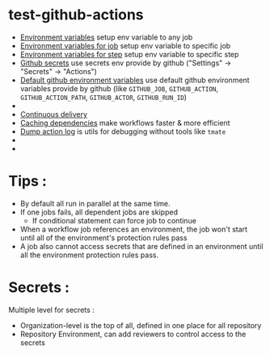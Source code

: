 # test-github-actions

- [Environment variables](./.github/workflows/01-environment_variables.yml) setup env variable to any job
- [Environment variables for job](./.github/workflows/02-environment_variables_for_job.yml) setup env variable to specific job
- [Environment variables for step](./.github/workflows/03-environment_variables_for_job.yml) setup env variable to specific step
- [Github secrets](./.github/workflows/04-github_secrets.yml) use secrets env provide by github ("Settings" -> "Secrets" -> "Actions")
- [Default github environment variables](./.github/workflows/05-default_github_env_variables.yml) use default github environment variables provide by github (like `GITHUB_JOB`, `GITHUB_ACTION`, `GITHUB_ACTION_PATH`, `GITHUB_ACTOR`, `GITHUB_RUN_ID`)
- [](./.github/workflows/06)
- [Continuous delivery](./.github/workflows/07-deploy_env.yml)
- [Caching dependencies](./.github/workflows/08-caching-dependencies.yml) make workflows faster & more efficient
- [Dump action log](./.github/workflows/09-dump_action_logs.yml) is utils for debugging without tools like `tmate`
- [](./.github/workflows/0)
- [](./.github/workflows/0)

# Tips :
- By default all run in parallel at the same time.
- If one jobs fails, all dependent jobs are skipped
    - If conditional statement can force job to continue 
- When a workflow job references an environment, the job won't start until all of the environment's protection rules pass
- A job also cannot access secrets that are defined in an environment until all the environment protection rules pass.

# Secrets :
Multiple level for secrets :
- Organization-level is the top of all, defined in one place for all repository
- Repository Environment, can add reviewers to control access to the secrets